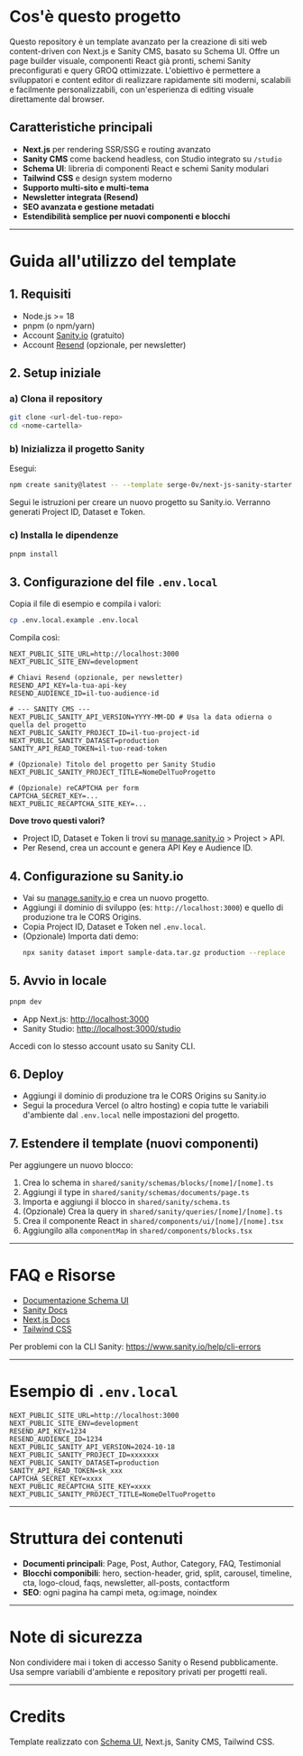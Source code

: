 # Cos'è questo progetto

Questo repository è un template avanzato per la creazione di siti web content-driven con Next.js e Sanity CMS, basato su Schema UI. Offre un page builder visuale, componenti React già pronti, schemi Sanity preconfigurati e query GROQ ottimizzate. L'obiettivo è permettere a sviluppatori e content editor di realizzare rapidamente siti moderni, scalabili e facilmente personalizzabili, con un'esperienza di editing visuale direttamente dal browser.

## Caratteristiche principali

- **Next.js** per rendering SSR/SSG e routing avanzato
- **Sanity CMS** come backend headless, con Studio integrato su `/studio`
- **Schema UI**: libreria di componenti React e schemi Sanity modulari
- **Tailwind CSS** e design system moderno
- **Supporto multi-sito e multi-tema**
- **Newsletter integrata (Resend)**
- **SEO avanzata e gestione metadati**
- **Estendibilità semplice per nuovi componenti e blocchi**

---

# Guida all'utilizzo del template

## 1. Requisiti

- Node.js >= 18
- pnpm (o npm/yarn)
- Account [Sanity.io](https://www.sanity.io/) (gratuito)
- Account [Resend](https://resend.com/) (opzionale, per newsletter)

## 2. Setup iniziale

### a) Clona il repository

```bash
git clone <url-del-tuo-repo>
cd <nome-cartella>
```

### b) Inizializza il progetto Sanity

Esegui:

```bash
npm create sanity@latest -- --template serge-0v/next-js-sanity-starter
```

Segui le istruzioni per creare un nuovo progetto su Sanity.io. Verranno generati Project ID, Dataset e Token.

### c) Installa le dipendenze

```bash
pnpm install
```

## 3. Configurazione del file `.env.local`

Copia il file di esempio e compila i valori:

```bash
cp .env.local.example .env.local
```

Compila così:

```
NEXT_PUBLIC_SITE_URL=http://localhost:3000
NEXT_PUBLIC_SITE_ENV=development

# Chiavi Resend (opzionale, per newsletter)
RESEND_API_KEY=la-tua-api-key
RESEND_AUDIENCE_ID=il-tuo-audience-id

# --- SANITY CMS ---
NEXT_PUBLIC_SANITY_API_VERSION=YYYY-MM-DD # Usa la data odierna o quella del progetto
NEXT_PUBLIC_SANITY_PROJECT_ID=il-tuo-project-id
NEXT_PUBLIC_SANITY_DATASET=production
SANITY_API_READ_TOKEN=il-tuo-read-token

# (Opzionale) Titolo del progetto per Sanity Studio
NEXT_PUBLIC_SANITY_PROJECT_TITLE=NomeDelTuoProgetto

# (Opzionale) reCAPTCHA per form
CAPTCHA_SECRET_KEY=...
NEXT_PUBLIC_RECAPTCHA_SITE_KEY=...
```

**Dove trovo questi valori?**

- Project ID, Dataset e Token li trovi su [manage.sanity.io](https://www.sanity.io/manage) > Project > API.
- Per Resend, crea un account e genera API Key e Audience ID.

## 4. Configurazione su Sanity.io

- Vai su [manage.sanity.io](https://www.sanity.io/manage) e crea un nuovo progetto.
- Aggiungi il dominio di sviluppo (es: `http://localhost:3000`) e quello di produzione tra le CORS Origins.
- Copia Project ID, Dataset e Token nel `.env.local`.
- (Opzionale) Importa dati demo:
  ```bash
  npx sanity dataset import sample-data.tar.gz production --replace
  ```

## 5. Avvio in locale

```bash
pnpm dev
```

- App Next.js: [http://localhost:3000](http://localhost:3000)
- Sanity Studio: [http://localhost:3000/studio](http://localhost:3000/studio)

Accedi con lo stesso account usato su Sanity CLI.

## 6. Deploy

- Aggiungi il dominio di produzione tra le CORS Origins su Sanity.io
- Segui la procedura Vercel (o altro hosting) e copia tutte le variabili d'ambiente dal `.env.local` nelle impostazioni del progetto.

## 7. Estendere il template (nuovi componenti)

Per aggiungere un nuovo blocco:

1. Crea lo schema in `shared/sanity/schemas/blocks/[nome]/[nome].ts`
2. Aggiungi il type in `shared/sanity/schemas/documents/page.ts`
3. Importa e aggiungi il blocco in `shared/sanity/schema.ts`
4. (Opzionale) Crea la query in `shared/sanity/queries/[nome]/[nome].ts`
5. Crea il componente React in `shared/components/ui/[nome]/[nome].tsx`
6. Aggiungilo alla `componentMap` in `shared/components/blocks.tsx`

---

# FAQ e Risorse

- [Documentazione Schema UI](https://schemaui.com/docs)
- [Sanity Docs](https://www.sanity.io/docs)
- [Next.js Docs](https://nextjs.org/docs)
- [Tailwind CSS](https://tailwindcss.com/docs)

Per problemi con la CLI Sanity: https://www.sanity.io/help/cli-errors

---

# Esempio di `.env.local`

```
NEXT_PUBLIC_SITE_URL=http://localhost:3000
NEXT_PUBLIC_SITE_ENV=development
RESEND_API_KEY=1234
RESEND_AUDIENCE_ID=1234
NEXT_PUBLIC_SANITY_API_VERSION=2024-10-18
NEXT_PUBLIC_SANITY_PROJECT_ID=xxxxxxx
NEXT_PUBLIC_SANITY_DATASET=production
SANITY_API_READ_TOKEN=sk_xxx
CAPTCHA_SECRET_KEY=xxxx
NEXT_PUBLIC_RECAPTCHA_SITE_KEY=xxxx
NEXT_PUBLIC_SANITY_PROJECT_TITLE=NomeDelTuoProgetto
```

---

# Struttura dei contenuti

- **Documenti principali**: Page, Post, Author, Category, FAQ, Testimonial
- **Blocchi componibili**: hero, section-header, grid, split, carousel, timeline, cta, logo-cloud, faqs, newsletter, all-posts, contactform
- **SEO**: ogni pagina ha campi meta, og:image, noindex

---

# Note di sicurezza

Non condividere mai i token di accesso Sanity o Resend pubblicamente. Usa sempre variabili d'ambiente e repository privati per progetti reali.

---

# Credits

Template realizzato con [Schema UI](https://schemaui.com), Next.js, Sanity CMS, Tailwind CSS.
